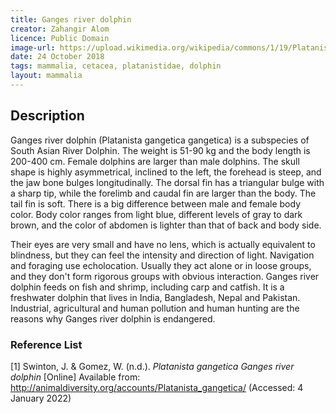 ```yaml
---
title: Ganges river dolphin
creator: Zahangir Alom
licence: Public Domain
image-url: https://upload.wikimedia.org/wikipedia/commons/1/19/Platanista_gangetica_noaa.jpg 
date: 24 October 2018
tags: mammalia, cetacea, platanistidae, dolphin
layout: mammalia
---
```


## Description

Ganges river dolphin (Platanista gangetica gangetica) is a subspecies of South Asian River Dolphin. The weight is 51-90 kg and the body length is 200-400 cm. Female dolphins are larger than male dolphins. The skull shape is highly asymmetrical, inclined to the left, the forehead is steep, and the jaw bone bulges longitudinally. The dorsal fin has a triangular bulge with a sharp tip, while the forelimb and caudal fin are larger than the body. The tail fin is soft. There is a big difference between male and female body color. Body color ranges from light blue, different levels of gray to dark brown, and the color of abdomen is lighter than that of back and body side.

Their eyes are very small and have no lens, which is actually equivalent to blindness, but they can feel the intensity and direction of light. Navigation and foraging use echolocation. Usually they act alone or in loose groups, and they don't form rigorous groups with obvious interaction. Ganges river dolphin feeds on fish and shrimp, including carp and catfish. It is a freshwater dolphin that lives in India, Bangladesh, Nepal and Pakistan. Industrial, agricultural and human pollution and human hunting are the reasons why Ganges river dolphin is endangered.


### Reference List
[1] Swinton, J. & Gomez, W. (n.d.). _Platanista gangetica Ganges river dolphin_ [Online] Available from: http://animaldiversity.org/accounts/Platanista_gangetica/ (Accessed: 4 January 2022)